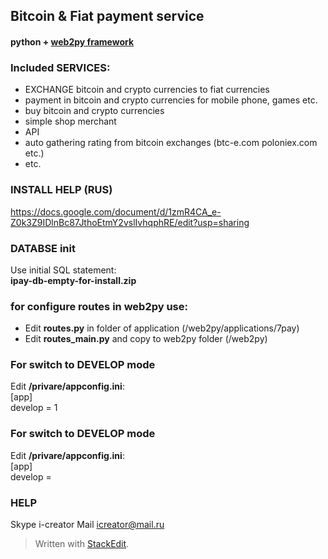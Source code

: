 
## Bitcoin & Fiat payment service
#### python +  [web2py framework](http://web2py.com/books/default/chapter/29/14/other-recipes?search=eclipse#Developing-with-IDEs--WingIDE--Rad2Py--Eclipse-and-PyCharm)

### Included SERVICES:
+ EXCHANGE bitcoin and crypto currencies to fiat currencies
+ payment in bitcoin and crypto currencies for mobile phone, games etc.
+ buy bitcoin and crypto currencies
+ simple shop merchant
+ API
+ auto gathering rating from bitcoin exchanges (btc-e.com poloniex.com etc.)
+ etc.

### INSTALL HELP (RUS)
https://docs.google.com/document/d/1zmR4CA_e-Z0k3Z9IDlnBc87JthoEtmY2vslIvhqphRE/edit?usp=sharing

### DATABSE init
Use initial SQL statement:  
**ipay-db-empty-for-install.zip**

### for configure routes in web2py use:
+ Edit **routes.py** in folder of application (/web2py/applications/7pay)
+ Edit **routes_main.py** and copy to web2py folder (/web2py)

### For switch to DEVELOP mode
Edit **/privare/appconfig.ini**:  
[app]  
develop = 1  

### For switch to DEVELOP mode
Edit **/privare/appconfig.ini**:  
[app]  
develop =  

### HELP
Skype i-creator
Mail icreator@mail.ru


> Written with [StackEdit](https://stackedit.io/).
